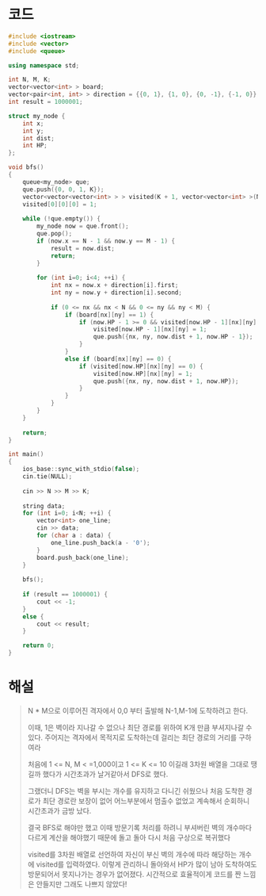 # 코드

```c++
#include <iostream>
#include <vector>
#include <queue>

using namespace std;

int N, M, K;
vector<vector<int> > board;
vector<pair<int, int> > direction = {{0, 1}, {1, 0}, {0, -1}, {-1, 0}};
int result = 1000001;

struct my_node {
    int x;
    int y;
    int dist;
    int HP;
};

void bfs()
{
    queue<my_node> que;
    que.push({0, 0, 1, K});
    vector<vector<vector<int> > > visited(K + 1, vector<vector<int> >(N, vector<int>(M, 0)));
    visited[0][0][0] = 1;
    
    while (!que.empty()) {
        my_node now = que.front();
        que.pop();
        if (now.x == N - 1 && now.y == M - 1) {
            result = now.dist;
            return;
        }
        
        for (int i=0; i<4; ++i) {
            int nx = now.x + direction[i].first;
            int ny = now.y + direction[i].second;
            
            if (0 <= nx && nx < N && 0 <= ny && ny < M) {
                if (board[nx][ny] == 1) {
                    if (now.HP - 1 >= 0 && visited[now.HP - 1][nx][ny] == 0) {
                        visited[now.HP - 1][nx][ny] = 1;
                        que.push({nx, ny, now.dist + 1, now.HP - 1});
                    }
                }
                else if (board[nx][ny] == 0) {
                    if (visited[now.HP][nx][ny] == 0) {
                        visited[now.HP][nx][ny] = 1;
                        que.push({nx, ny, now.dist + 1, now.HP});
                    }
                }
            }
        }
    }
    
    return;
}

int main()
{
    ios_base::sync_with_stdio(false);
    cin.tie(NULL);
    
    cin >> N >> M >> K;
    
    string data;
    for (int i=0; i<N; ++i) {
        vector<int> one_line;
        cin >> data;
        for (char a : data) {
            one_line.push_back(a - '0');
        }
        board.push_back(one_line);
    }
    
    bfs();
    
    if (result == 1000001) {
        cout << -1;
    }
    else {
        cout << result;
    }

    return 0;
}

```



# 해설

> N * M으로 이루어진 격자에서 0,0 부터 출발해 N-1,M-1에 도착하려고 한다.
>
> 이때, 1은 벽이라 지나갈 수 없으나 최단 경로를 위하여 K개 만큼 부셔지나갈 수 있다. 주어지는 격자에서 목적지로 도착하는데 걸리는 최단 경로의 거리를 구하여라
>
> 처음에 1 <= N, M < =1,000이고 1 <= K <= 10 이길래 3차원 배열을 그대로 땡길까 했다가 시간초과가 날거같아서 DFS로 했다.
>
> 그랬더니 DFS는 벽을 부시는 개수를 유지하고 다니긴 쉬웠으나 처음 도착한 경로가 최단 경로란 보장이 없어 어느부분에서 멈출수 없었고 계속해서 순회하니 시간초과가 금방 났다.
>
> 결국 BFS로 해야만 했고 이때 방문기록 처리를 하려니 부셔버린 벽의 개수마다 다르게 계산을 해야했기 때문에 돌고 돌아 다시 처음 구상으로 복귀했다
>
> visited를 3차원 배열로 선언하여 자신이 부신 벽의 개수에 따라 해당하는 개수에 visited를 입력하였다. 이렇게 관리하니 돌아와서 HP가 많이 남아 도착하여도 방문되어서 못지나가는 경우가 없어졌다. 시간적으로 효율적이게 코드를 짠 느낌은 안들지만 그래도 나쁘지 않았다!
